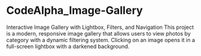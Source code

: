 # CodeAlpha_Image-Gallery
Interactive Image Gallery with Lightbox, Filters, and Navigation  This project is a modern, responsive image gallery that allows users to view photos by category with a dynamic filtering system. Clicking on an image opens it in a full-screen lightbox with a darkened background.
